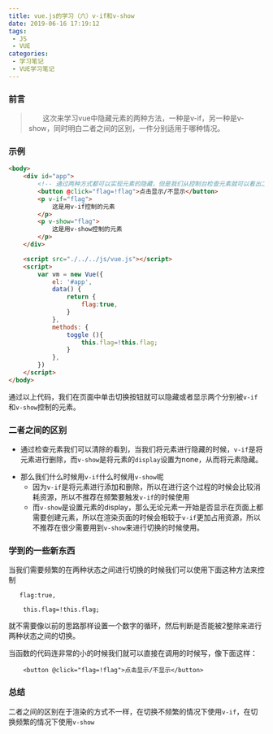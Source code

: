 ```yaml
---
title: vue.js的学习（六）v-if和v-show
date: 2019-06-16 17:19:12
tags:
 - JS
 - VUE
categories:
 - 学习笔记
 - VUE学习笔记
---
```

### 前言
> &nbsp;&nbsp;&nbsp;&nbsp;&nbsp;&nbsp;&nbsp;这次来学习vue中隐藏元素的两种方法，一种是v-if，另一种是v-show，同时明白二者之间的区别，一件分别适用于哪种情况。
<!-- more -->

### 示例

```html
<body>
    <div id="app">
        <!-- 通过两种方式都可以实现元素的隐藏，但是我们从控制台检查元素就可以看出二者之间的区别 -->
        <button @click="flag=!flag">点击显示/不显示</button>
        <p v-if="flag">
            这是用v-if控制的元素
        </p>
        <p v-show="flag">
            这是用v-show控制的元素
        </p>
    </div>

    <script src="./../../js/vue.js"></script>
    <script>
        var vm = new Vue({
            el: '#app',
            data() {
                return {
                    flag:true,
                }
            },
            methods: {
                toggle (){
                    this.flag=!this.flag;
                }
            },
        })
    </script>
</body>
```
通过以上代码，我们在页面中单击切换按钮就可以隐藏或者显示两个分别被``v-if``和``v-show``控制的元素。

### 二者之间的区别

* 通过检查元素我们可以清除的看到，当我们将元素进行隐藏的时候，``v-if``是将元素进行删除，而``v-show``是将元素的``display``设置为none，从而将元素隐藏。

+ 那么我们什么时候用``v-if``什么时候用``v-show``呢
    - 因为``v-if``是将元素进行添加和删除，所以在进行这个过程的时候会比较消耗资源，所以不推荐在频繁要触发``v-if``的时候使用
    - 而``v-show``是设置元素的display，那么无论元素一开始是否显示在页面上都需要创建元素，所以在渲染页面的时候会相较于``v-if``更加占用资源，所以不推荐在很少需要用到``v-show``来进行切换的时候使用。

### 学到的一些新东西
当我们需要频繁的在两种状态之间进行切换的时候我们可以使用下面这种方法来控制
```
   flag:true,
```

```
    this.flag=!this.flag;
```
就不需要像以前的思路那样设置一个数字的循环，然后判断是否能被2整除来进行两种状态之间的切换。


当函数的代码连非常的小的时候我们就可以直接在调用的时候写，像下面这样：
```
    <button @click="flag=!flag">点击显示/不显示</button>
```

### 总结
二者之间的区别在于渲染的方式不一样，在切换不频繁的情况下使用``v-if``，在切换频繁的情况下使用``v-show``

